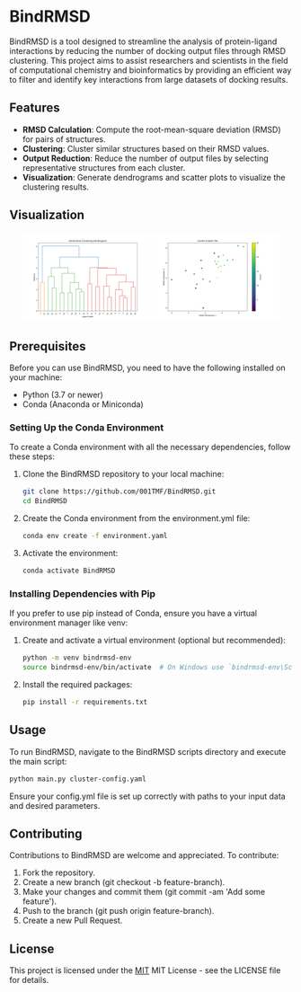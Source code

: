 # BindRMSD

BindRMSD is a tool designed to streamline the analysis of protein-ligand interactions by reducing the number of docking output files through RMSD clustering. This project aims to assist researchers and scientists in the field of computational chemistry and bioinformatics by providing an efficient way to filter and identify key interactions from large datasets of docking results.

## Features

- **RMSD Calculation**: Compute the root-mean-square deviation (RMSD) for pairs of structures.
- **Clustering**: Cluster similar structures based on their RMSD values.
- **Output Reduction**: Reduce the number of output files by selecting representative structures from each cluster.
- **Visualization**: Generate dendrograms and scatter plots to visualize the clustering results.

## Visualization
<p align="center">
  <img src="https://github.com/001TMF/BindRMSD/blob/877637e086e35d39c2c57d33524d7ed315ff8176/outputs/dendrogram.png?raw=true" alt="First Image" width="45%"/>
  <img src="https://github.com/001TMF/BindRMSD/blob/877637e086e35d39c2c57d33524d7ed315ff8176/outputs/scatter_plot.png" alt="Second Image" width="45%"/>
</p> 


## Prerequisites

Before you can use BindRMSD, you need to have the following installed on your machine:
- Python (3.7 or newer)
- Conda (Anaconda or Miniconda)




### Setting Up the Conda Environment

To create a Conda environment with all the necessary dependencies, follow these steps:

1. Clone the BindRMSD repository to your local machine:
   ```bash
   git clone https://github.com/001TMF/BindRMSD.git
   cd BindRMSD
   ```
2. Create the Conda environment from the environment.yml file:
   ```bash
   conda env create -f environment.yaml
   ```
3. Activate the environment:
   ```bash
   conda activate BindRMSD
   ```

### Installing Dependencies with Pip
If you prefer to use pip instead of Conda, ensure you have a virtual environment manager like venv:

1. Create and activate a virtual environment (optional but recommended):
   ```bash
   python -m venv bindrmsd-env
   source bindrmsd-env/bin/activate  # On Windows use `bindrmsd-env\Scripts\activate`
   ```
2. Install the required packages:
   ```bash
   pip install -r requirements.txt
   ```
   
## Usage
To run BindRMSD, navigate to the BindRMSD scripts directory and execute the main script:

```bash
python main.py cluster-config.yaml
```
Ensure your config.yml file is set up correctly with paths to your input data and desired parameters.

## Contributing

Contributions to BindRMSD are welcome and appreciated. To contribute:

   1. Fork the repository.
   2. Create a new branch (git checkout -b feature-branch). 
   3. Make your changes and commit them (git commit -am 'Add some feature').
   4. Push to the branch (git push origin feature-branch).
   5. Create a new Pull Request.


## License

This project is licensed under the [MIT](https://choosealicense.com/licenses/mit/) MIT License - see the LICENSE file for details.

